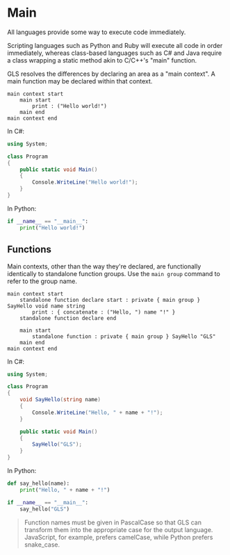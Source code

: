 # Main

All languages provide some way to execute code immediately.

Scripting languages such as Python and Ruby will execute all code in order immediately,
whereas class-based languages such as C# and Java require a class wrapping a static method akin to C/C++'s "main" function.

GLS resolves the differences by declaring an area as a "main context".
A main function may be declared within that context.

```gls
main context start
    main start
        print : ("Hello world!")
    main end
main context end
```

In C#:

```csharp
using System;

class Program
{
    public static void Main()
    {
        Console.WriteLine("Hello world!");
    }
}
```

In Python:

```python
if __name__ == "__main__":
    print("Hello world!")
```

## Functions

Main contexts, other than the way they're declared, are functionally identically to standalone function groups.
Use the `main group` command to refer to the group name.

```gls
main context start
    standalone function declare start : private { main group } SayHello void name string
        print : { concatenate : ("Hello, ") name "!" }
    standalone function declare end

    main start
        standalone function : private { main group } SayHello "GLS"
    main end
main context end
```

In C#:

```csharp
using System;

class Program
{
    void SayHello(string name)
    {
        Console.WriteLine("Hello, " + name + "!");
    }

    public static void Main()
    {
        SayHello("GLS");
    }
}
```

In Python:

```python
def say_hello(name):
    print("Hello, " + name + "!")

if __name__ == "__main__":
    say_hello("GLS")
```

> Function names must be given in PascalCase so that GLS can transform them into the appropriate case for the output language.
> JavaScript, for example, prefers camelCase, while Python prefers snake\_case.
